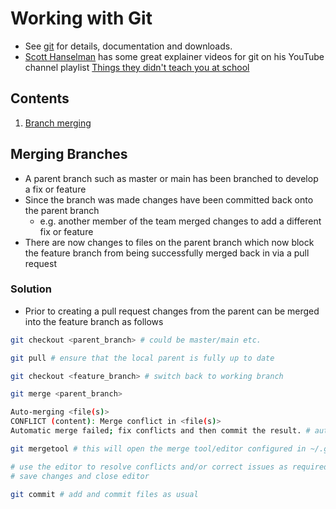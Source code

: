 # Working with Git

- See [git](https://git-scm.com/) for details, documentation and downloads.
- [Scott Hanselman](https://www.hanselman.com/blog/) has some great explainer videos for git on his YouTube channel playlist [Things they didn't teach you at school](https://www.youtube.com/playlist?list=PL0M0zPgJ3HSesuPIObeUVQNbKqlw5U2Vr)

## Contents

1. [Branch merging](#merging-branches)

## Merging Branches

- A parent branch such as master or main has been branched to develop a fix or feature
- Since the branch was made changes have been committed back onto the parent branch
  - e.g. another member of the team merged changes to add a different fix or feature
- There are now changes to files on the parent branch which now block the feature branch from being successfully merged back in via a pull request

### Solution

- Prior to creating a pull request changes from the parent can be merged into the feature branch as follows

```bash
git checkout <parent_branch> # could be master/main etc.

git pull # ensure that the local parent is fully up to date

git checkout <feature_branch> # switch back to working branch

git merge <parent_branch>

Auto-merging <file(s)>
CONFLICT (content): Merge conflict in <file(s)>
Automatic merge failed; fix conflicts and then commit the result. # automatic merge has failed

git mergetool # this will open the merge tool/editor configured in ~/.gitconfig

# use the editor to resolve conflicts and/or correct issues as required
# save changes and close editor

git commit # add and commit files as usual
```
